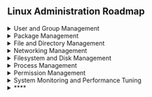 
## Linux Administration Roadmap

<details>
  <summary>User and Group Management</summary>
---
 
## ✅ **User and Group Management – Topics Overview**

---

### 🔹 **1. User Account Management**

* Creating users (`useradd`, `adduser`)
* Modifying user accounts (`usermod`)
* Deleting user accounts (`userdel`)
* Managing user passwords (`passwd`, `chage`)
* Setting password aging policies
* Locking and unlocking user accounts
* Setting default user settings (`/etc/skel`, `/etc/default/useradd`)
* Managing user shell and home directories

---

### 🔹 **2. Group Management**

* Creating groups (`groupadd`)
* Modifying groups (`groupmod`)
* Deleting groups (`groupdel`)
* Adding users to groups (`usermod -aG`, `gpasswd`)
* Primary vs. secondary groups
* Viewing group membership (`groups`, `id`, `/etc/group`)

---

### 🔹 **3. System Files Related to Users & Groups**

* `/etc/passwd` – user account information
* `/etc/shadow` – encrypted passwords and aging info
* `/etc/group` – group information
* `/etc/gshadow` – secure group info (used by `gpasswd`)

---

### 🔹 **4. Permissions and Ownership**

* File and directory ownership (`chown`, `chgrp`)
* File permissions (read/write/execute)
* Special permissions:

  * SUID
  * SGID
  * Sticky bit
* Umask and default permissions

---

### 🔹 **5. User Environment Configuration**

* Login shells (`/etc/shells`)
* Environment files: `.bashrc`, `.bash_profile`, `.profile`
* Session configuration for shells

---

### 🔹 **6. User Session Management**

* Who is logged in (`who`, `w`, `users`, `last`)
* Managing user sessions (`pkill`, `kill`, `logout`)
* Session limits (`/etc/security/limits.conf`)

---

### 🔹 **7. Access Control**

* Using `sudo` and configuring `/etc/sudoers`
* `visudo` and best practices for sudo permissions
* Restricting access via PAM (Pluggable Authentication Modules)
* Account restrictions based on time, groups, or hosts

---

### 🔹 **8. Automation and Bulk Operations**

* Creating multiple users/groups via scripts
* Using `newusers` for bulk user creation
* Automating password assignment

---

### 🔹 **9. LDAP and Centralized Authentication (Advanced)**

* Integrating with LDAP/Active Directory
* Using `sssd`, `nslcd`, or `winbind`
* Central user/group management
* Kerberos for authentication

---

### 🔹 **10. Security Considerations**

* Auditing user activity
* Detecting inactive or locked accounts
* Monitoring sudo usage
* Handling compromised accounts

---

## ✅ **User & Group Management in Linux – Study Checklist**

### 🔸 1. Basic User Account Management

* [ ] Understand the purpose of users and user IDs (UIDs)
* [ ] Create new users with `useradd` or `adduser`
* [ ] Set or change user passwords with `passwd`
* [ ] Modify user properties with `usermod`
* [ ] Delete user accounts with `userdel`
* [ ] Assign users to specific home directories and default shells
* [ ] Use and configure `/etc/skel` for default user files

---

### 🔸 2. Group Management

* [ ] Understand primary vs secondary groups
* [ ] Create groups with `groupadd`
* [ ] Modify groups with `groupmod`
* [ ] Delete groups with `groupdel`
* [ ] Add users to groups with `usermod -aG` or `gpasswd`
* [ ] List user group memberships (`id`, `groups`, `getent group`)

---

### 🔸 3. User & Group Related System Files

* [ ] Understand the structure of `/etc/passwd`
* [ ] Understand the contents of `/etc/shadow`
* [ ] Review `/etc/group` and `/etc/gshadow`
* [ ] Know the fields in each file and what they represent
* [ ] Practice using `vipw` and `vigr` to safely edit these files

---

### 🔸 4. File Permissions and Ownership

* [ ] Understand read (r), write (w), execute (x) permissions
* [ ] Use `chmod`, `chown`, and `chgrp` to manage permissions
* [ ] Distinguish between user, group, and others
* [ ] Set default permissions using `umask`
* [ ] Apply and explain special permissions: SUID, SGID, Sticky Bit

---

### 🔸 5. Managing User Environments

* [ ] Configure default shells for users
* [ ] Understand and customize `.bashrc`, `.profile`, `.bash_profile`
* [ ] Use `/etc/profile` and `/etc/bash.bashrc` for system-wide settings

---

### 🔸 6. Session & User Management Tools

* [ ] Monitor logged-in users (`who`, `w`, `users`)
* [ ] Track login history with `last`, `lastlog`
* [ ] Terminate user sessions with `kill`, `pkill`
* [ ] Set user session limits in `/etc/security/limits.conf`

---

### 🔸 7. Sudo and Privilege Management

* [ ] Install and configure `sudo`
* [ ] Edit `/etc/sudoers` safely with `visudo`
* [ ] Grant limited root privileges to users and groups
* [ ] Use `sudo` logs for auditing

---

### 🔸 8. Password Policies & Account Security

* [ ] Enforce password aging with `chage`
* [ ] Set password complexity via PAM
* [ ] Lock and unlock accounts (`passwd -l`, `passwd -u`)
* [ ] Disable accounts after inactivity
* [ ] Audit users with weak or empty passwords

---

### 🔸 9. Bulk User/Group Operations (Intermediate)

* [ ] Create users in batch with scripts or `newusers`
* [ ] Use `cut`, `awk`, and `getent` to extract account info
* [ ] Automate password assignment (e.g., `chpasswd`)

---

### 🔸 10. Centralized Authentication (Advanced)

* [ ] Understand basics of LDAP/Active Directory integration
* [ ] Use `sssd`, `nsswitch.conf`, and PAM for auth configs
* [ ] Authenticate users via Kerberos (concept level)
* [ ] Centralize user home directories using NFS/automount

---

### 🔸 11. Security & Best Practices

* [ ] Regularly audit `/etc/passwd`, `/etc/shadow` for anomalies
* [ ] Check for unused or inactive accounts
* [ ] Use tools like `faillock` or `pam_tally2` to monitor failed logins
* [ ] Enforce least privilege using groups and sudo

---

### 🔸 12. Practice Tasks

* [ ] Create 5 users and assign different groups and shells
* [ ] Configure a user with a locked account and password expiration
* [ ] Set up a shared directory using SGID
* [ ] Use `sudo` to allow a user to run only specific commands
* [ ] Script bulk creation of users from a CSV file

---
</details>

<details>
  <summary>Package Management</summary>

--- 
 
## ✅ **Package Management in Linux – Key Topics**

---

### 🔹 1. **Overview of Package Management**

* What is a package? (Binary, source, metadata)
* Difference between package formats (e.g., `.deb`, `.rpm`)
* Difference between package managers and repositories
* Local vs remote packages
* Signed packages and package verification

---

### 🔹 2. **Debian-Based Systems (APT – Ubuntu, Debian)**

* Installing packages: `apt install`, `dpkg -i`
* Removing packages: `apt remove`, `apt purge`
* Updating package lists: `apt update`
* Upgrading packages: `apt upgrade`, `apt full-upgrade`
* Searching for packages: `apt search`, `apt show`
* Managing repositories:

  * `/etc/apt/sources.list`
  * `/etc/apt/sources.list.d/`
* Cleaning cache: `apt clean`, `apt autoremove`
* Package info: `dpkg -l`, `dpkg -s`, `dpkg -L`, `dpkg -S`

---

### 🔹 3. **Red Hat-Based Systems (RPM/YUM/DNF – RHEL, CentOS, Fedora, AlmaLinux)**

* Installing packages: `dnf install`, `yum install`, `rpm -ivh`
* Removing packages: `dnf remove`, `yum erase`
* Updating packages: `dnf update`
* Listing packages: `rpm -qa`, `dnf list installed`
* Searching: `dnf search`, `dnf info`
* Querying package ownership: `rpm -qf /path/to/file`
* Working with repositories:

  * Adding/removing `.repo` files in `/etc/yum.repos.d/`
  * Using `dnf config-manager`
* Cleaning cache: `dnf clean all`
* Verifying packages: `rpm -V`, `rpm --checksig`

---

### 🔹 4. **Working with Repositories**

* Understanding official vs third-party repos
* Enabling/disabling repos (`yum-config-manager`, `add-apt-repository`)
* Setting priorities for repos
* Creating local repositories (using `createrepo`, `dpkg-scanpackages`)
* Offline package management

---

### 🔹 5. **Package Verification & Security**

* GPG keys and package signing
* Verifying package integrity and origin
* `apt-key`, `/etc/apt/trusted.gpg.d/`
* `rpm --checksig`, `dnf repoquery --requires`

---

### 🔹 6. **Advanced Package Management**

* Holding packages (preventing updates):

  * `apt-mark hold`
  * `dnf versionlock`
* Downgrading packages
* Managing dependencies and dependency resolution
* Debugging broken packages and dependency issues

---

### 🔹 7. **Building Packages**

* Basics of source packages (`.src.rpm`, `.dsc`)
* Compiling and installing from source (`make`, `make install`)
* Building `.deb` or `.rpm` packages (advanced)
* Understanding package spec files (RPM) or control files (DEB)

---

### 🔹 8. **Alternative Tools and Formats**

* Snap packages (`snap install`, `snap list`)
* Flatpak (`flatpak install`, `flatpak run`)
* AppImage (standalone apps)
* Comparisons and use cases

---

### 🔹 9. **Troubleshooting & Maintenance**

* Resolving broken installs (`apt --fix-broken`, `dnf check`)
* Reinstalling packages
* Logs and transaction history:

  * `/var/log/apt/`
  * `/var/log/dnf.log`
* Dependency resolution failures
* Manual dependency installation with `dpkg` or `rpm`

---

### 🔹 10. **Package Management Automation**

* Using Ansible, Puppet, or shell scripts for package tasks
* Preseed/kickstart for automated installs with pre-installed packages
* Maintaining system consistency across servers

---

## ✅ **Linux Package Management – Study Checklist**

---

### 🔸 1. Fundamentals of Package Management

* [ ] Understand what packages are (binary vs source)
* [ ] Know the difference between package formats:

  * `.deb` (Debian/Ubuntu)
  * `.rpm` (Red Hat-based distros)
* [ ] Understand repositories and package dependencies
* [ ] Learn how Linux resolves package dependencies

---

### 🔸 2. Debian-Based Systems (APT, DPKG)

* [ ] Install a package using `apt install`
* [ ] Remove a package (`apt remove`, `apt purge`)
* [ ] Update package lists with `apt update`
* [ ] Upgrade packages:

  * Regular upgrade: `apt upgrade`
  * Full system upgrade: `apt full-upgrade`
* [ ] View package info: `apt show`, `dpkg -s`
* [ ] Search packages: `apt search`, `apt list`
* [ ] List all installed packages: `dpkg -l`
* [ ] List files in a package: `dpkg -L <pkg>`
* [ ] Find the package owning a file: `dpkg -S <file>`
* [ ] Install a `.deb` file with `dpkg -i`
* [ ] Fix broken installs: `apt --fix-broken install`
* [ ] Clean the package cache: `apt clean`, `apt autoremove`
* [ ] Configure or add a repository:

  * Edit `/etc/apt/sources.list`
  * Add repo via `add-apt-repository`
* [ ] Manage GPG keys for trusted packages (`apt-key`, signed repos)

---

### 🔸 3. Red Hat-Based Systems (RPM, YUM, DNF)

* [ ] Install a package with `dnf install`, `yum install`
* [ ] Remove a package: `dnf remove`, `yum erase`
* [ ] Update all packages: `dnf update`
* [ ] List installed packages: `rpm -qa`, `dnf list installed`
* [ ] Search for packages: `dnf search <term>`, `dnf info`
* [ ] Query a package file with `rpm -qpi <package.rpm>`
* [ ] Install local RPM files: `rpm -ivh`, `dnf install ./pkg.rpm`
* [ ] View package files: `rpm -ql <pkg>`
* [ ] Find which package owns a file: `rpm -qf /path/to/file`
* [ ] Clean metadata and cache: `dnf clean all`
* [ ] Verify package integrity: `rpm -V`, `rpm --checksig`
* [ ] Understand and use repo files in `/etc/yum.repos.d/`
* [ ] Enable/disable repos using `dnf config-manager`
* [ ] Configure GPG key trust and signed repos

---

### 🔸 4. Working with Repositories

* [ ] Manually add/edit APT and DNF repo configurations
* [ ] Create a local repository for `.deb` or `.rpm` packages
* [ ] Use tools like `createrepo`, `dpkg-scanpackages`
* [ ] Host a simple HTTP or NFS repo for local installs
* [ ] Understand offline package installation methods

---

### 🔸 5. Advanced Package Management

* [ ] Hold or lock package versions:

  * `apt-mark hold` (Debian)
  * `dnf versionlock` (Red Hat)
* [ ] Downgrade a package to a previous version
* [ ] Exclude packages from updates
* [ ] Configure auto-updates (e.g., `unattended-upgrades`, `dnf-automatic`)
* [ ] Understand and manage dependency chains
* [ ] Reinstall packages using `apt reinstall` or `dnf reinstall`

---

### 🔸 6. Alternative Package Formats

* [ ] Understand Snap packages:

  * Install: `snap install`
  * List: `snap list`
  * Remove: `snap remove`
* [ ] Understand Flatpak:

  * Install: `flatpak install`
  * Run: `flatpak run`
  * List: `flatpak list`
* [ ] Know what AppImage is and how to use it

---

### 🔸 7. Building & Installing from Source

* [ ] Compile software from source using `./configure`, `make`, `make install`
* [ ] Understand how to remove source-installed software
* [ ] Build a basic `.deb` or `.rpm` package (introductory level)
* [ ] Know the structure of spec files (RPM) or control files (DEB)

---

### 🔸 8. Troubleshooting & Maintenance

* [ ] Diagnose and fix broken or partially installed packages
* [ ] Check logs for package install issues:

  * APT logs: `/var/log/apt/`
  * DNF/YUM logs: `/var/log/dnf.log`, `/var/log/yum.log`
* [ ] Resolve dependency errors
* [ ] Understand transaction rollbacks (supported in `dnf`)
* [ ] Use tools like `aptitude` (Debian) or `yum-complete-transaction`

---

### 🔸 9. Package Management Automation

* [ ] Automate package installation in shell scripts
* [ ] Use configuration management tools:

  * Ansible: `apt`, `dnf`, `package` modules
  * Puppet, Chef, etc.
* [ ] Configure unattended installations with preseed or kickstart
* [ ] Maintain consistent package sets across servers

---

### 🔸 10. Practice Exercises

* [ ] Install and remove 3 different packages using APT and DNF
* [ ] Create a list of all installed packages and save it to a file
* [ ] Set up a local repository and install from it
* [ ] Compile a simple program from source and install it
* [ ] Write a shell script to check for and install missing packages

---
</details>


<details>
  <summary>File and Directory Management</summary>

---

## ✅ **File and Directory Management in Linux – Topics Overview**

---

### 🔹 1. **Filesystem Hierarchy Standard (FHS)**

* Understanding Linux directory structure (/, /home, /etc, /var, etc.)
* Purpose of key system directories
* Temporary files and locations (`/tmp`, `/var/tmp`)

---

### 🔹 2. **Basic File and Directory Operations**

* Listing contents: `ls`, `ls -l`, `ls -a`, `ls -lh`
* Creating files: `touch`, `echo`, `cat >`, `>`, `printf`
* Creating directories: `mkdir`, `mkdir -p`
* Copying files and directories: `cp`, `cp -r`
* Moving/renaming files and directories: `mv`
* Deleting files and directories: `rm`, `rm -r`, `rmdir`
* Viewing file contents: `cat`, `more`, `less`, `head`, `tail`

---

### 🔹 3. **File and Directory Permissions**

* Understanding permissions: read, write, execute (rwx)
* Owner, group, others
* Changing permissions: `chmod` (symbolic and numeric)
* Changing ownership: `chown`, `chgrp`
* Viewing permissions: `ls -l`
* Understanding and using `umask`

---

### 🔹 4. **Special Permissions**

* SetUID (SUID)
* SetGID (SGID)
* Sticky bit (used in `/tmp` and shared directories)
* Finding files with special permissions: `find / -perm`

---

### 🔹 5. **File Types and Attributes**

* File types: regular, directory, symlink, block/character device, socket, FIFO
* Identifying file types: `ls -l`, `file`
* Creating symbolic and hard links: `ln -s`, `ln`
* Viewing and modifying file attributes: `lsattr`, `chattr`

---

### 🔹 6. **Finding Files and Directories**

* Using `find` to locate files by name, size, type, date, permission
* Using `locate`, `updatedb`
* Using `which`, `whereis`, `type` to find command binaries
* Grepping within files: `grep`, `egrep`, `zgrep`

---

### 🔹 7. **File Archiving and Compression**

* Archiving with `tar`, `cpio`
* Compressing files: `gzip`, `bzip2`, `xz`, `zip`
* Decompressing files: `gunzip`, `bunzip2`, `unzip`, `tar -x`
* Creating and extracting tarballs: `.tar`, `.tar.gz`, `.tar.bz2`

---

### 🔹 8. **File System Links**

* Hard vs symbolic (soft) links
* Creating and removing links
* When to use hard vs soft links
* Detecting broken symlinks

---

### 🔹 9. **Disk Usage and File Size**

* Checking file/directory size: `du`, `du -sh`, `du -a`
* Checking free disk space: `df -h`
* Analyzing disk usage with `ncdu`, `du -x`, `find -size`

---

### 🔹 10. **Text File Manipulation (for Admin Tasks)**

* Viewing and editing: `cat`, `nano`, `vim`, `less`, `head`, `tail`
* Concatenation and redirection: `>`, `>>`, `<`, `|`, `tee`
* Sorting, cutting, and filtering:

  * `sort`, `uniq`, `cut`, `tr`, `awk`, `sed`

---

### 🔹 11. **Managing Hidden Files and Dotfiles**

* Creating and viewing hidden files
* Dotfiles for configuration (`.bashrc`, `.profile`, etc.)
* Backing up and managing user config files

---

### 🔹 12. **Access Control Lists (ACLs) (Advanced)**

* Enabling and checking ACL support
* Setting ACLs with `setfacl`
* Viewing ACLs with `getfacl`
* Removing ACLs

---

### 🔹 13. **Timestamps and File Metadata**

* File timestamps: access (atime), modify (mtime), change (ctime)
* Viewing with `ls -l`, `stat`
* Changing timestamps: `touch`, `utime`

---

### 🔹 14. **Mount Points and Bind Mounts (Basic Filesystem Concepts)**

* Creating mount points (e.g., `/mnt`, `/media`)
* Mounting temporary filesystems or bind mounts (e.g., `mount --bind`)
* Understanding mount context for file access

---

## ✅ **File and Directory Management in Linux – Study Checklist**

---

### 🔸 1. Filesystem Hierarchy & Navigation

* [ ] Understand the Linux Filesystem Hierarchy Standard (FHS)
* [ ] Know the purpose of key directories (`/`, `/home`, `/etc`, `/var`, `/usr`, `/tmp`, `/opt`)
* [ ] Navigate directories using `cd`, `pwd`, `ls`
* [ ] Use `tree` to view directory structure (if installed)

---

### 🔸 2. Basic File and Directory Operations

* [ ] Create files with `touch`, `echo`, `cat >`, `printf`
* [ ] View file contents using `cat`, `less`, `more`, `head`, `tail`
* [ ] Create directories with `mkdir`, including nested directories (`mkdir -p`)
* [ ] Copy files and directories: `cp`, `cp -r`, `cp -p`
* [ ] Move or rename files: `mv`
* [ ] Delete files and directories: `rm`, `rm -r`, `rmdir`

---

### 🔸 3. File and Directory Permissions

* [ ] Understand file permission structure (`rwx`, owner/group/other)
* [ ] Change permissions with `chmod` (symbolic and numeric modes)
* [ ] Change file ownership using `chown`, `chgrp`
* [ ] Set and interpret default permissions using `umask`
* [ ] Recursively change permissions or ownership

---

### 🔸 4. Special File Permissions

* [ ] Understand and apply SUID (Set User ID)
* [ ] Understand and apply SGID (Set Group ID)
* [ ] Use the sticky bit in shared directories (e.g., `/tmp`)
* [ ] Find files with special permissions using `find -perm`

---

### 🔸 5. File Types and Attributes

* [ ] Identify file types using `ls -l`, `file`
* [ ] Understand symbolic link vs hard link
* [ ] Create symbolic (`ln -s`) and hard links (`ln`)
* [ ] List and modify file attributes with `lsattr`, `chattr` (e.g., `i`, `a` flags)

---

### 🔸 6. Finding Files and Directories

* [ ] Find files by name: `find / -name <pattern>`
* [ ] Find files by size, time, permissions, type: `find / -size`, `-mtime`, `-type`
* [ ] Use `locate` and `updatedb` for fast searching
* [ ] Use `which`, `type`, `whereis` to locate binaries and commands
* [ ] Search inside files with `grep`, `egrep`, `zgrep`

---

### 🔸 7. File Archiving and Compression

* [ ] Archive files with `tar`, `cpio`
* [ ] Compress files using `gzip`, `bzip2`, `xz`, `zip`
* [ ] Decompress using `gunzip`, `bunzip2`, `unzip`, `tar -x`
* [ ] Create/extract compressed tarballs: `.tar.gz`, `.tar.bz2`, `.tar.xz`

---

### 🔸 8. Disk Usage and File Size Management

* [ ] Check file/directory size using `du`, `du -sh`, `du -a`
* [ ] Check available disk space using `df -h`
* [ ] Use `ncdu` for interactive disk usage analysis
* [ ] Find large files using `find -size`, `du -a | sort -n`

---

### 🔸 9. Text File Manipulation

* [ ] Display and edit text with `cat`, `nano`, `vim`, `less`
* [ ] Use redirection: `>`, `>>`, `<`
* [ ] Use pipes (`|`) and `tee` to combine and capture output
* [ ] Filter and process text:

  * `sort`, `uniq`, `cut`, `awk`, `sed`, `tr`, `wc`

---

### 🔸 10. Hidden Files and Dotfiles

* [ ] Identify and list hidden files (`ls -a`)
* [ ] Understand dotfiles for shell configuration (`.bashrc`, `.bash_profile`, `.profile`)
* [ ] Safely edit and back up dotfiles

---

### 🔸 11. Access Control Lists (ACLs) – Advanced

* [ ] Check if filesystem supports ACLs
* [ ] View ACLs with `getfacl`
* [ ] Set ACLs with `setfacl` (e.g., set permissions for multiple users)
* [ ] Remove ACLs with `setfacl -x` or `setfacl -b`

---

### 🔸 12. Timestamps and File Metadata

* [ ] Understand file timestamps: atime (access), mtime (modify), ctime (change)
* [ ] View timestamps with `ls -l`, `ls -lt`, `stat`
* [ ] Change timestamps with `touch`

---

### 🔸 13. Mount Points and Bind Mounts (Basic Filesystem Management)

* [ ] Create mount points (`mkdir /mnt/xyz`)
* [ ] Use `mount` to bind a directory (`mount --bind`)
* [ ] View mounted filesystems: `mount`, `findmnt`, `df -h`
* [ ] Unmount with `umount`

---

### 🔸 Bonus: Practice Exercises

* [ ] Create a directory structure and populate it with files
* [ ] Set various permission levels and test access as different users
* [ ] Archive and compress a folder, then extract it
* [ ] Use `find` to locate files by type, age, and size
* [ ] Search for a string in multiple files and output results to a new file
* [ ] Set and test ACLs on a shared directory

---

</details>

<details>
  <summary>Networking Management</summary>

---

## ✅ **Networking Management in Linux – Topics Overview**

---

### 🔹 1. **Networking Basics**

* OSI and TCP/IP models (basic understanding)
* IP addressing: IPv4 and IPv6
* Subnetting, CIDR notation
* Default gateway and routing concepts
* Public vs. private IP addresses
* DNS concepts and how name resolution works

---

### 🔹 2. **Interface Configuration**

* Network interfaces naming (`eth0`, `ens33`, `enp0s3`, etc.)
* Viewing interfaces: `ip a`, `ifconfig`, `nmcli device`
* Enabling/disabling interfaces
* Assigning static and dynamic IP addresses
* Configuring interface files:

  * `/etc/network/interfaces` (Debian/Ubuntu)
  * `/etc/sysconfig/network-scripts/ifcfg-*` (RHEL/CentOS)
  * `netplan` configuration files (Ubuntu 18.04+)

---

### 🔹 3. **Networking Tools & Commands**

* `ip` command suite: `ip a`, `ip r`, `ip link`, `ip addr add/del`
* Legacy: `ifconfig`, `route`, `netstat`
* `nmcli` and `nmtui` (NetworkManager tools)
* `hostname`, `hostnamectl`
* `ping`, `traceroute`, `mtr`
* `dig`, `nslookup`, `host`
* `arp`, `ip neigh`
* `ss`, `netstat` for socket and port monitoring
* `ethtool`, `mii-tool` for interface diagnostics

---

### 🔹 4. **Hostname and DNS Configuration**

* Set and persist hostname: `hostnamectl set-hostname`
* Configure DNS in:

  * `/etc/resolv.conf` (traditional)
  * `systemd-resolved` (`/etc/systemd/resolved.conf`)
  * `netplan`, NetworkManager, or interface config files
* Test DNS with `dig`, `host`, `nslookup`

---

### 🔹 5. **Routing and Gateways**

* View routing table: `ip route`, `route -n`
* Add/remove static routes
* Default gateway configuration
* Persistent static routes

---

### 🔹 6. **Firewall and Port Management**

* `iptables` (traditional firewall tool)
* `nftables` (modern replacement for iptables)
* `firewalld` and `firewall-cmd` (common on RHEL-based distros)
* Opening, closing, forwarding ports
* Managing services/zones with `firewalld`

---

### 🔹 7. **Network Services & Daemons**

* Enable and monitor key services:

  * `sshd`, `dhclient`, `NetworkManager`, `systemd-networkd`
* Service management with `systemctl`
* Logging network service activity (`journalctl`, `/var/log/`)

---

### 🔹 8. **Testing and Troubleshooting**

* Test connectivity: `ping`, `curl`, `wget`
* Check open ports: `ss -tuln`, `netstat -tulnp`, `nmap`
* Trace route to remote host: `traceroute`, `mtr`
* Debug DNS issues: `dig`, `host`, `nslookup`
* Use `tcpdump` and `wireshark` for packet capture and analysis

---

### 🔹 9. **DHCP and Static IP Configuration**

* Configure DHCP clients (`dhclient`, `dhcpcd`)
* Set static IP addresses via:

  * Interface files
  * `nmcli` or `nmtui`
  * `netplan`
* Restarting network services

---

### 🔹 10. **Advanced Network Features**

* Bridging interfaces: `brctl`, `ip link add type bridge`
* Bonding (link aggregation): `modprobe bonding`, `ifenslave`, `nmcli`
* VLANs: `ip link add link eth0 name eth0.100 type vlan id 100`
* Network namespaces and virtual interfaces
* Tunneling: GRE, IPIP, etc.

---

### 🔹 11. **SSH and Remote Access**

* Secure Shell basics: `ssh`, `scp`, `sftp`
* SSH key management
* SSH server config: `/etc/ssh/sshd_config`
* Port forwarding with SSH
* Restricting and securing SSH access

---

### 🔹 12. **Proxy, NAT, and Port Forwarding**

* Set up basic NAT with `iptables` or `nftables`
* Configure port forwarding
* Use of HTTP/HTTPS proxies (`http_proxy`, `https_proxy`)
* Configure transparent proxies (e.g., `squid`)

---

### 🔹 13. **Network Monitoring and Analysis**

* Monitor traffic with `iftop`, `iptraf`, `bmon`
* Capture packets with `tcpdump`, analyze with `wireshark`
* Identify bandwidth usage
* Detect open ports and services with `nmap`

---

### 🔹 14. **Network Configuration Systems**

* Traditional tools: `ifconfig`, `system-config-network`
* Modern tools:

  * `NetworkManager` (`nmcli`, `nmtui`)
  * `netplan` (Ubuntu 18.04+)
  * `systemd-networkd`
* Configure persistent settings for reboots

---

### 🔹 15. **Security Considerations**

* Disable unused network services
* Secure SSH access (disable root login, use keys)
* Block unused ports with firewalls
* Monitor for unauthorized open ports or connections
* Use intrusion detection tools (e.g., `fail2ban`, `snort`)

---

## ✅ **Linux Networking Management – Study Checklist**

---

### 🔸 1. Networking Fundamentals

* [ ] Understand TCP/IP and OSI models (layer functions)
* [ ] Identify IPv4 and IPv6 address types and structures
* [ ] Understand subnetting and CIDR notation
* [ ] Differentiate public vs. private IPs
* [ ] Know what DNS does and how name resolution works
* [ ] Understand default gateway and basic routing principles

---

### 🔸 2. Interface Management

* [ ] List and inspect network interfaces: `ip a`, `ifconfig`
* [ ] Bring interfaces up/down: `ip link set`, `ifdown/ifup`
* [ ] Assign static IPs using:

  * Interface config files (`/etc/sysconfig/`, `/etc/network/interfaces`)
  * `nmcli` or `nmtui`
  * `netplan` (Ubuntu)
* [ ] Configure dynamic IPs via DHCP
* [ ] View MAC addresses and link status: `ip link`, `ethtool`

---

### 🔸 3. Essential Networking Commands

* [ ] Use `ping` to test connectivity
* [ ] Trace route with `traceroute` or `mtr`
* [ ] Lookup DNS info: `dig`, `nslookup`, `host`
* [ ] View and manage routes: `ip route`, `route`, `ip r`
* [ ] Monitor connections and ports: `ss`, `netstat`, `lsof -i`
* [ ] View ARP cache: `ip neigh`, `arp`

---

### 🔸 4. Hostname and DNS Configuration

* [ ] Set the hostname using `hostnamectl`
* [ ] Configure DNS manually:

  * `/etc/resolv.conf`
  * Via interface or `netplan`
* [ ] Test name resolution using `ping`, `dig`, `host`

---

### 🔸 5. Routing and Gateways

* [ ] Display the routing table: `ip route`
* [ ] Add and delete static routes: `ip route add/del`
* [ ] Configure persistent routes (via config files)

---

### 🔸 6. Network Services and Daemons

* [ ] Enable and restart networking service (`systemctl restart NetworkManager`)
* [ ] Configure and check `sshd` (SSH daemon)
* [ ] View service logs with `journalctl`, `systemctl status`

---

### 🔸 7. SSH and Remote Access

* [ ] Connect to remote servers using `ssh`
* [ ] Copy files using `scp`, `rsync`, `sftp`
* [ ] Set up SSH key authentication
* [ ] Modify SSH server config (`/etc/ssh/sshd_config`)
* [ ] Restrict SSH access (users, ports, root login)
* [ ] Set up SSH port forwarding (local, remote, dynamic)

---

### 🔸 8. DHCP and Static IP Configuration

* [ ] Configure static IPs via:

  * NetworkManager (`nmcli`)
  * Netplan
  * Legacy interface files
* [ ] Start and stop `dhclient`
* [ ] Verify DHCP leases

---

### 🔸 9. Firewall and Port Control

* [ ] Use `iptables` or `nftables` to:

  * Allow/deny traffic by port/IP
  * Configure NAT/masquerading
* [ ] Manage firewalld zones with `firewall-cmd`
* [ ] Open and close ports
* [ ] Set default policies
* [ ] Save and restore firewall configurations

---

### 🔸 10. Advanced Networking Features

* [ ] Create and manage virtual network interfaces
* [ ] Set up VLANs using `ip link` or `vconfig`
* [ ] Configure network bonding (LACP, active-backup)
* [ ] Create bridges for virtual machines or containers
* [ ] Use `ip netns` for network namespaces

---

### 🔸 11. Proxy and NAT Configuration

* [ ] Configure outbound NAT/masquerading with `iptables/nftables`
* [ ] Set environment variables: `http_proxy`, `https_proxy`, `no_proxy`
* [ ] Use proxy-aware tools (`curl`, `apt`, `yum` with proxies)
* [ ] Configure port forwarding with `iptables`, `nftables`, or `sshd`

---

### 🔸 12. Network Monitoring and Diagnostics

* [ ] Monitor bandwidth and usage with `iftop`, `nload`, `bmon`
* [ ] Capture traffic with `tcpdump`
* [ ] Analyze packets with Wireshark (`.pcap` files)
* [ ] Scan open ports with `nmap`
* [ ] Check logs for networking issues (`/var/log/`, `journalctl`)

---

### 🔸 13. Network Configuration Systems

* [ ] Use legacy tools: `ifconfig`, `route`, `/etc/network/interfaces`
* [ ] Use `NetworkManager` tools: `nmcli`, `nmtui`, `nm-connection-editor`
* [ ] Use `netplan` for Ubuntu 18.04+
* [ ] Understand `systemd-networkd` basics

---

### 🔸 14. Security Best Practices

* [ ] Disable unused interfaces and ports
* [ ] Use firewall rules to limit access
* [ ] Use SSH key authentication (no passwords)
* [ ] Monitor for unauthorized open ports
* [ ] Install and configure `fail2ban` to prevent brute force attacks

---

### 🔸 Bonus: Practice Exercises

* [ ] Configure a static IP and test connectivity
* [ ] Create and test a VLAN or bridge interface
* [ ] Set up and test firewall rules to allow/block specific traffic
* [ ] Set up SSH key authentication and disable password login
* [ ] Capture network traffic with `tcpdump` and analyze it

---

</details>


<details>
  <summary>Filesystem and Disk Management</summary>

## ✅ **Filesystem and Disk Management – Topics Overview**

---

### 🔹 1. **Disk and Storage Device Basics**

* Device naming conventions (`/dev/sda`, `/dev/nvme0n1`, etc.)
* Understanding partitions vs. whole disks
* Viewing disk info: `lsblk`, `blkid`, `fdisk -l`

---

### 🔹 2. **Partitioning Disks**

* Partition types: primary, extended, logical
* Partition tables: MBR vs. GPT
* Tools for partitioning:

  * `fdisk`
  * `parted`
  * `gdisk`
  * `cfdisk`

---

### 🔹 3. **Filesystem Types**

* Common Linux filesystems:

  * `ext2`, `ext3`, `ext4`
  * `xfs`
  * `btrfs`
  * `vfat`, `ntfs`
* Journaling vs. non-journaling filesystems
* Choosing the right filesystem for a use case

---

### 🔹 4. **Creating and Managing Filesystems**

* Creating filesystems: `mkfs` (e.g., `mkfs.ext4`, `mkfs.xfs`)
* Formatting partitions
* Viewing filesystem info: `tune2fs`, `xfs_info`
* Labeling filesystems: `e2label`, `xfs_admin`

---

### 🔹 5. **Mounting and Unmounting Filesystems**

* Mounting manually: `mount`
* Unmounting: `umount`
* Persistent mounts using `/etc/fstab`
* Mounting by:

  * Device name
  * UUID
  * Label
* Mount options (e.g., `noatime`, `ro`, `defaults`)

---

### 🔹 6. **Filesystem Maintenance**

* Checking and repairing filesystems:

  * `fsck`
  * `xfs_repair`
* Resizing filesystems:

  * `resize2fs`, `xfs_growfs`
* Tuning filesystem parameters: `tune2fs`
* File attributes: `lsattr`, `chattr`

---

### 🔹 7. **Swap Space Management**

* What is swap and how it works
* Creating swap partitions/files
* Enabling/disabling swap: `swapon`, `swapoff`
* Viewing swap usage: `free`, `swapon --show`
* Configuring swap in `/etc/fstab`

---

### 🔹 8. **Logical Volume Management (LVM)**

* Concepts: PV, VG, LV
* Creating:

  * Physical volumes (`pvcreate`)
  * Volume groups (`vgcreate`)
  * Logical volumes (`lvcreate`)
* Resizing logical volumes:

  * `lvextend`, `lvreduce`
  * `resize2fs`, `xfs_growfs`
* Viewing LVM info: `pvs`, `vgs`, `lvs`
* Taking and restoring snapshots

---

### 🔹 9. **Disk and Filesystem Usage Monitoring**

* Checking disk space: `df -h`
* Checking directory/file sizes: `du`, `ncdu`
* Checking inode usage: `df -i`
* Finding large files: `find`, `du`, `ncdu`

---

### 🔹 10. **Automounting and Removable Media**

* Mounting USB drives, CDs manually
* Automatic mounting using:

  * `autofs`
  * `udev` rules
* Mounting ISO images: `mount -o loop`

---

### 🔹 11. **Filesystem Quotas**

* Enabling user/group quotas
* Tools:

  * `quota`
  * `edquota`
  * `repquota`
  * `quotacheck`
* Setting soft and hard limits

---

### 🔹 12. **RAID (Software RAID with mdadm)**

* RAID levels: 0, 1, 5, 6, 10
* Creating and managing arrays with `mdadm`
* Checking RAID status (`cat /proc/mdstat`)
* Rebuilding and monitoring arrays

---

### 🔹 13. **File and Disk Backup Tools**

* Archiving: `tar`, `cpio`
* Syncing: `rsync`
* Disk cloning: `dd`
* Backup best practices

---

### 🔹 14. **Encrypted Filesystems (LUKS)**

* Encrypting partitions: `cryptsetup`
* Mounting and unmounting encrypted volumes
* Managing passphrases and keys

---

### 🔹 15. **Network Filesystems**

* Mounting NFS shares: `mount -t nfs`
* Mounting CIFS/SMB shares: `mount -t cifs`
* Persistent network shares in `/etc/fstab`

---

## ✅ Filesystem & Disk Management in Linux – Study Checklist

---

### 🔸 1. Disk and Storage Fundamentals

* [ ] Understand Linux disk naming (e.g. `/dev/sda`, `/dev/nvme0n1`)
* [ ] Identify different storage devices (HDD, SSD, USB, virtual disks)
* [ ] Know the difference between disks and partitions
* [ ] Use `lsblk`, `blkid`, and `fdisk -l` to list disks and partitions

---

### 🔸 2. Partitioning Disks

* [ ] Understand partition types: primary, extended, logical
* [ ] Understand MBR vs GPT partition schemes
* [ ] Create partitions using:

  * [ ] `fdisk` (for MBR)
  * [ ] `gdisk` (for GPT)
  * [ ] `parted`
* [ ] Delete, resize, and label partitions

---

### 🔸 3. Filesystem Types and Concepts

* [ ] Understand journaling vs non-journaling filesystems
* [ ] Compare Linux filesystems:

  * [ ] `ext2`, `ext3`, `ext4`
  * [ ] `xfs`
  * [ ] `btrfs`
  * [ ] `vfat`, `ntfs`
* [ ] Choose an appropriate filesystem for different use cases

---

### 🔸 4. Creating and Managing Filesystems

* [ ] Format partitions using:

  * [ ] `mkfs.ext4`
  * [ ] `mkfs.xfs`
  * [ ] `mkfs.vfat`
* [ ] Label filesystems with `e2label` or `xfs_admin`
* [ ] View filesystem details using `tune2fs` or `xfs_info`

---

### 🔸 5. Mounting and Unmounting Filesystems

* [ ] Mount filesystems manually: `mount`
* [ ] Unmount filesystems: `umount`
* [ ] Use `mount -o` for custom options (e.g., `noatime`, `ro`)
* [ ] Configure persistent mounts in `/etc/fstab`
* [ ] Mount filesystems using UUID or label

---

### 🔸 6. Filesystem Maintenance

* [ ] Check and repair filesystems:

  * [ ] `fsck` (for ext-based FS)
  * [ ] `xfs_repair` (for XFS)
* [ ] Resize filesystems:

  * [ ] `resize2fs` (for ext)
  * [ ] `xfs_growfs`
* [ ] Set file attributes: `chattr`, `lsattr`
* [ ] Tune filesystem options with `tune2fs`

---

### 🔸 7. Swap Space Management

* [ ] Understand the purpose of swap
* [ ] Create swap partitions and swap files
* [ ] Enable/disable swap: `swapon`, `swapoff`
* [ ] View swap usage: `free`, `swapon --show`
* [ ] Add swap entries in `/etc/fstab`

---

### 🔸 8. Logical Volume Management (LVM)

* [ ] Understand LVM components: PV, VG, LV
* [ ] Create physical volumes: `pvcreate`
* [ ] Create volume groups: `vgcreate`
* [ ] Create logical volumes: `lvcreate`
* [ ] Resize LVs:

  * [ ] Extend: `lvextend` + grow filesystem
  * [ ] Reduce: `lvreduce` + shrink FS (carefully!)
* [ ] Display volume info: `pvs`, `vgs`, `lvs`
* [ ] Mount and use LVM volumes
* [ ] Create and use LVM snapshots

---

### 🔸 9. Disk and Filesystem Usage Monitoring

* [ ] Check overall disk space: `df -h`
* [ ] Check directory sizes: `du -sh`, `ncdu`
* [ ] Identify large files
* [ ] Check inode usage: `df -i`
* [ ] Monitor I/O performance: `iostat`, `iotop`

---

### 🔸 10. Filesystem Quotas

* [ ] Understand soft vs hard quotas
* [ ] Enable quota support in filesystem
* [ ] Use `edquota` to set limits
* [ ] Use `repquota` to report usage
* [ ] Use `quotacheck` to scan and update quota database

---

### 🔸 11. Automounting and Removable Media

* [ ] Manually mount USB drives, CDs/DVDs
* [ ] Use `autofs` for on-demand mounting
* [ ] Configure `udev` rules for device-based automounting
* [ ] Mount ISO images using `mount -o loop`

---

### 🔸 12. RAID (Software RAID with `mdadm`)

* [ ] Understand RAID levels (0, 1, 5, 6, 10)
* [ ] Create RAID arrays with `mdadm`
* [ ] Monitor RAID with `/proc/mdstat`
* [ ] Assemble or stop arrays
* [ ] Replace failed drives and rebuild RAID

---

### 🔸 13. Backup and Recovery Tools

* [ ] Create archives: `tar`, `cpio`
* [ ] Use `rsync` for incremental backups
* [ ] Clone disks with `dd`
* [ ] Mount `.iso` and image files

---

### 🔸 14. Encrypted Filesystems

* [ ] Understand LUKS and full-disk encryption
* [ ] Encrypt a partition or file container with `cryptsetup`
* [ ] Open and mount encrypted volumes
* [ ] Configure auto-mounting of encrypted volumes (optional)

---

### 🔸 15. Network Filesystem Support

* [ ] Mount NFS shares: `mount -t nfs`
* [ ] Mount SMB/CIFS shares: `mount -t cifs`
* [ ] Configure persistent mounts for network shares in `/etc/fstab`

---

### 🔸 Bonus Practice Tasks

* [ ] Partition and format a new disk with `ext4`
* [ ] Create and resize an LVM logical volume
* [ ] Set up and test disk quotas for a user
* [ ] Create and mount a swap file
* [ ] Mount a USB drive using UUID and `/etc/fstab`

---
</details>


<details>
  <summary>Process Management</summary>

## ✅ Process Management in Linux – Topics Overview

---

### 🔹 1. **Understanding Linux Processes**

* What is a process?
* Process lifecycle (start, run, wait, terminate)
* Foreground vs. background processes
* Parent and child processes
* PID (Process ID) and PPID (Parent Process ID)

---

### 🔹 2. **Viewing Running Processes**

* Listing processes:

  * `ps`
  * `top` / `htop`
  * `pgrep`, `pidof`
  * `pstree`
* Real-time monitoring with `top`, `htop`, `glances`
* Filtering processes by user, name, PID, TTY, etc.

---

### 🔹 3. **Controlling Processes**

* Start, pause, resume, and terminate processes:

  * `kill`, `killall`
  * `pkill`
  * `nice`, `renice`
  * `fg`, `bg`
  * `jobs`
  * `wait`, `disown`
* Sending signals to processes (e.g., `SIGTERM`, `SIGKILL`, `SIGHUP`)

---

### 🔹 4. **Background and Foreground Jobs**

* Run process in background using `&`
* List jobs with `jobs`
* Bring job to foreground: `fg`
* Send job to background: `bg`
* Use `nohup` and `disown` for persistent background jobs

---

### 🔹 5. **Process Priorities and Scheduling**

* Understanding nice values (range: -20 to 19)
* Set priority with `nice`
* Change priority of running processes with `renice`
* Real-time vs. normal scheduling
* Scheduling classes: `SCHED_OTHER`, `SCHED_FIFO`, `SCHED_RR`
* `chrt` command for real-time scheduling

---

### 🔹 6. **Monitoring Resource Usage**

* View CPU and memory usage:

  * `top`, `htop`
  * `ps aux --sort=-%mem`
  * `vmstat`, `iostat`
* Identify high resource-consuming processes

---

### 🔹 7. **Process Limits and Resource Control**

* View and set limits with `ulimit`
* Soft vs. hard limits
* Persistent limits in `/etc/security/limits.conf`
* Monitor per-process open files and limits:

  * `lsof`
  * `/proc/[pid]/limits`

---

### 🔹 8. **The `/proc` Filesystem**

* Process details in `/proc/[pid]/`
* Files of interest:

  * `status`
  * `cmdline`
  * `cwd`
  * `fd/`
* Use `/proc` to monitor system and process info

---

### 🔹 9. **Zombie and Orphan Processes**

* What is a zombie process?
* How to detect and handle zombies
* What is an orphan process?
* How init/systemd adopts orphaned processes

---

### 🔹 10. **Process Accounting (Optional/Advanced)**

* Enable process accounting with `acct` or `psacct`
* Use `sa`, `lastcomm`, and `accton` for tracking
* Use `auditd` for process-level auditing (security-focused)

---

### 🔹 11. **Systemd and Process Control**

* List and control system services: `systemctl`
* Start, stop, enable, disable background services
* Difference between a system process and a user process
* Understanding systemd unit files (`.service`)

---

### 🔹 12. **Creating and Managing Custom Processes**

* Write and run simple shell scripts as processes
* Run scripts with scheduling (`at`, `cron`, `systemd timers`)
* Create persistent processes using `tmux`, `screen`, or `nohup`

---

### 🔹 13. **Debugging and Tracing Processes (Advanced)**

* Use `strace` to trace system calls
* Use `lsof` to find open files by processes
* Use `gdb` to debug running processes
* Examine memory usage with `pmap`, `smem`

---

## ✅ **Linux Process Management – Study Checklist**

---

### 🔸 1. **Linux Process Fundamentals**

* [ ] Understand what a process is
* [ ] Understand PID (Process ID) and PPID (Parent Process ID)
* [ ] Know the difference between foreground and background processes
* [ ] Understand process states (Running, Sleeping, Zombie, etc.)
* [ ] Learn how Linux creates processes (`fork()`, `exec()`)

---

### 🔸 2. **Listing and Viewing Processes**

* [ ] List all running processes using:

  * [ ] `ps`, `ps aux`, `ps -ef`
  * [ ] `top`
  * [ ] `htop` (if installed)
* [ ] View process tree: `pstree`
* [ ] Find processes by name or user: `pgrep`, `pidof`

---

### 🔸 3. **Foreground & Background Jobs**

* [ ] Run a command in the background using `&`
* [ ] Bring jobs to foreground with `fg`
* [ ] Send jobs to background with `bg`
* [ ] List background jobs using `jobs`
* [ ] Detach jobs using `disown`
* [ ] Use `nohup` to run a job persistently in the background

---

### 🔸 4. **Managing and Controlling Processes**

* [ ] Send signals to processes using:

  * [ ] `kill` (by PID)
  * [ ] `killall` (by name)
  * [ ] `pkill` (by name or pattern)
* [ ] Understand common signals:

  * [ ] `SIGTERM` (15): terminate gracefully
  * [ ] `SIGKILL` (9): force kill
  * [ ] `SIGHUP` (1): reload configuration
* [ ] Pause/resume processes using `CTRL+Z`, `fg`, `bg`
* [ ] Wait for processes to complete using `wait`

---

### 🔸 5. **Process Prioritization**

* [ ] Understand nice values (-20 to 19)
* [ ] Launch a command with a specific priority using `nice`
* [ ] Change the priority of a running process using `renice`
* [ ] Know the impact of priority on CPU scheduling

---

### 🔸 6. **Monitoring CPU and Memory Usage**

* [ ] Monitor CPU usage of processes using:

  * [ ] `top`, `htop`, `ps`
  * [ ] `ps aux --sort=-%cpu`
* [ ] Monitor memory usage:

  * [ ] `ps aux --sort=-%mem`
  * [ ] `free`, `vmstat`, `smem`
* [ ] Use `iotop` or `iostat` to monitor disk I/O by process (if installed)

---

### 🔸 7. **Process Limits and Resource Control**

* [ ] View current limits using `ulimit -a`
* [ ] Set temporary limits using `ulimit`
* [ ] Configure persistent user limits:

  * [ ] `/etc/security/limits.conf`
* [ ] Understand soft vs. hard limits

---

### 🔸 8. **Understanding the `/proc` Filesystem**

* [ ] Navigate `/proc/[PID]/` to inspect:

  * [ ] `status`
  * [ ] `cmdline`
  * [ ] `cwd`
  * [ ] `fd/` (open file descriptors)
* [ ] Understand the role of `/proc` in process monitoring

---

### 🔸 9. **Zombie and Orphan Processes**

* [ ] Define what zombie processes are
* [ ] Detect zombies using `ps` or `top`
* [ ] Know how zombies are cleaned up by the init process
* [ ] Understand orphan processes and how `systemd`/`init` adopts them

---

### 🔸 10. **Systemd and Service-Based Processes**

* [ ] Start, stop, and manage services using `systemctl`
* [ ] Understand how services run as processes
* [ ] Check service status and logs: `systemctl status`, `journalctl`
* [ ] Understand service units and their relation to processes

---

### 🔸 11. **Custom Processes and Background Scripts**

* [ ] Run shell scripts in background
* [ ] Use `tmux` or `screen` to manage persistent sessions
* [ ] Automate process execution using:

  * [ ] `cron` for scheduled tasks
  * [ ] `at` for one-time jobs

---

### 🔸 12. **Debugging and Tracing Processes (Advanced)**

* [ ] Trace system calls with `strace`
* [ ] Monitor open files with `lsof`
* [ ] Debug running processes with `gdb` (basic)
* [ ] Analyze memory maps using `pmap`
* [ ] Monitor file access and activity with `inotify-tools` (optional)

---

### 🔸 13. **Process Accounting (Optional/Advanced)**

* [ ] Install and enable process accounting: `acct`, `psacct`
* [ ] Use tools:

  * [ ] `sa` to summarize command usage
  * [ ] `lastcomm` to view commands by user
  * [ ] `accton` to enable accounting

---

### 🔸 Bonus Practice Tasks

* [ ] Start a long-running job in the background and bring it to foreground
* [ ] Kill a process by name using `pkill` and by PID using `kill`
* [ ] Adjust a running process's priority using `renice`
* [ ] Monitor the top 5 CPU-consuming processes
* [ ] View the full environment of a running process using `/proc/[PID]/environ`

---
</details>

<details>
  <summary>Permission Management</summary>

## ✅ **Permission Management in Linux – Topics Overview**

---

### 🔹 1. **Understanding File Permissions**

* Linux file permission model: User, Group, Others
* Read (r), Write (w), Execute (x) permissions
* Default permissions for files and directories
* Permission notation:

  * Symbolic (`rwxr-xr--`)
  * Octal (`755`, `644`, etc.)

---

### 🔹 2. **Changing Permissions**

* Use of `chmod`:

  * Symbolic mode (`chmod u+x file`)
  * Numeric mode (`chmod 755 file`)
* Recursive permission changes (`chmod -R`)
* When and how to give execute permissions

---

### 🔹 3. **Understanding and Changing Ownership**

* Owners: User and Group
* View ownership with `ls -l`
* Change ownership with:

  * `chown` (change user and/or group)
  * `chgrp` (change group only)
* Recursive ownership changes (`chown -R`)

---

### 🔹 4. **Default Permissions and `umask`**

* What is `umask` and how it works
* Calculating default permissions using `umask`
* Set temporary `umask` value
* Configure persistent `umask` (e.g., in `~/.bashrc`, `/etc/profile`)

---

### 🔹 5. **Special Permission Bits**

* **Setuid (`s`)**:

  * Executable runs with the file owner's privileges
  * Used in commands like `passwd`
* **Setgid (`s`)**:

  * On files: run with group’s privileges
  * On directories: new files inherit group
* **Sticky bit (`t`)**:

  * Used on shared directories (e.g., `/tmp`)
  * Only file owner can delete

---

### 🔹 6. **Access Control Lists (ACLs)**

* Extended permissions beyond standard `ugo`
* Enable ACLs on filesystem (if not by default)
* Use `getfacl` to view ACLs
* Use `setfacl` to:

  * Set user or group-specific permissions
  * Set default ACLs on directories
* Remove ACLs with `setfacl -x` or `setfacl -b`

---

### 🔹 7. **File and Directory Permissions Behavior**

* Execute bit on directories (controls access to content)
* Read vs execute on directories
* Permissions required to:

  * Enter a directory
  * List files
  * Read or write files

---

### 🔹 8. **Symbolic and Hard Links and Permissions**

* How permissions work with symbolic (`ln -s`) and hard (`ln`) links
* Effects of changing permissions on the link vs the target

---

### 🔹 9. **Permission Management Tools**

* `ls -l`, `stat` – view detailed permissions
* `chmod`, `chown`, `chgrp` – change permissions
* `getfacl`, `setfacl` – ACL tools
* `find` – to locate files by permission (`-perm` flag)

---

### 🔹 10. **Security and Best Practices**

* Least privilege principle
* Securing sensitive files (e.g., `/etc/shadow`)
* Avoid giving write access to "others"
* Use group-based permission strategies
* Logging permission changes (auditd, `auditctl`)

---

### 🔹 11. **File Permission Defaults for New Files**

* How umask affects new files and directories
* Set directory default ACLs for collaborative environments
* Use skeleton files (`/etc/skel/`) for setting initial user configs

---

### 🔹 12. **Permissions in Multi-User Environments**

* Use of shared groups for team directories
* Setgid on directories for group file inheritance
* Sticky bit for shared temp folders
* Preventing unauthorized file deletion

---

## ✅ **Linux Permission Management – Study Checklist**

---

### 🔸 1. **Understanding File Permissions**

* [ ] Understand the Linux permission model: User, Group, Others
* [ ] Identify read (`r`), write (`w`), and execute (`x`) permissions
* [ ] Interpret symbolic permissions (e.g. `rwxr-xr--`)
* [ ] Interpret numeric/octal permissions (e.g. `755`, `644`)
* [ ] Use `ls -l` to view file permissions

---

### 🔸 2. **Modifying Permissions**

* [ ] Change file permissions using `chmod`

  * [ ] Symbolic mode (`u+x`, `g-w`, etc.)
  * [ ] Numeric mode (`chmod 755 filename`)
* [ ] Apply permissions recursively with `chmod -R`
* [ ] Understand how permissions apply differently to files vs. directories

---

### 🔸 3. **File and Directory Ownership**

* [ ] View file owner and group using `ls -l` or `stat`
* [ ] Change file owner using `chown`
* [ ] Change group ownership using `chgrp`
* [ ] Recursively change ownership with `chown -R`

---

### 🔸 4. **Default Permissions and `umask`**

* [ ] Understand how default permissions are determined
* [ ] Calculate final permissions using `umask`
* [ ] View current `umask` with `umask` command
* [ ] Set persistent `umask` in shell config files (e.g. `~/.bashrc`, `/etc/profile`)

---

### 🔸 5. **Special Permission Bits**

* [ ] Understand and set **Setuid** (`chmod u+s`)

  * [ ] Verify with `ls -l` (`s` in user field)
* [ ] Understand and set **Setgid** (`chmod g+s`)

  * [ ] Used in shared directories for group inheritance
* [ ] Understand and set **Sticky bit** (`chmod +t`)

  * [ ] Used to secure public directories like `/tmp`

---

### 🔸 6. **Access Control Lists (ACLs)**

* [ ] Understand the need for ACLs (fine-grained permissions)
* [ ] View current ACLs using `getfacl`
* [ ] Set ACLs using `setfacl` (e.g., `setfacl -m u:john:rw file.txt`)
* [ ] Set default ACLs for directories
* [ ] Remove ACLs with `setfacl -x` or clear all with `setfacl -b`
* [ ] Ensure filesystem is mounted with ACL support

---

### 🔸 7. **Working with Directory Permissions**

* [ ] Understand execute (`x`) permission on directories
* [ ] Know what’s required to:

  * [ ] List directory contents
  * [ ] Enter directory
  * [ ] Read/write files inside
* [ ] Practice secure directory setups (e.g., `chmod 700 ~/private`)

---

### 🔸 8. **Links and Permissions**

* [ ] Understand how permissions work with symbolic links
* [ ] Understand how permissions work with hard links
* [ ] Know that `chmod` on symlink affects the target (not the link itself)

---

### 🔸 9. **Permission Tools and Utilities**

* [ ] Use `ls`, `stat` to inspect permissions
* [ ] Use `chmod`, `chown`, `chgrp` to manage them
* [ ] Use `find` to locate files with specific permissions (`-perm`)
* [ ] Use `namei` to troubleshoot path permission issues
* [ ] Use `lsof` to check open files by process

---

### 🔸 10. **Multi-User Security Practices**

* [ ] Use shared groups for collaborative access
* [ ] Use Setgid on directories for consistent group ownership
* [ ] Use the sticky bit to prevent file deletion in shared dirs
* [ ] Avoid giving write permission to “others”
* [ ] Restrict file access with strict `umask` (e.g., `077`)

---

### 🔸 11. **System Files and Security**

* [ ] Understand critical file permissions (e.g., `/etc/passwd`, `/etc/shadow`)
* [ ] Secure configuration files with appropriate ownership and modes
* [ ] Prevent privilege escalation by locking down world-writable files
* [ ] Check system for misconfigured permissions with `find`

---

### 🔸 12. **Practice and Troubleshooting**

* [ ] Practice setting permissions and ownership on files/directories
* [ ] Create a shared group folder with ACLs or Setgid
* [ ] Debug "Permission denied" errors with `ls`, `stat`, `namei`, or `sudo`
* [ ] Set up sticky bit on `/tmp`-like directories and test deletion protection
* [ ] Practice interpreting permission modes under timed conditions
* [ ] Write commands to correct permission/ownership for given scenarios
* [ ] Use `find / -perm -4000` to detect SUID binaries (common exam topic)

</details>

<details>
  <summary>System Monitoring and Performance Tuning</summary>

---

### **1. System Monitoring Basics**

* Understanding system performance metrics (CPU, memory, disk, network)
* Real-time vs historical monitoring
* Logging vs monitoring

---

### **2. CPU Monitoring**

* Load average interpretation (`uptime`, `top`, `w`)
* CPU usage (`top`, `htop`, `mpstat`, `vmstat`, `sar`)
* Identifying CPU bottlenecks

---

### **3. Memory Monitoring**

* RAM and swap usage (`free`, `vmstat`, `top`, `smem`, `sar`)
* Page faults and memory leaks
* Buffer vs cache memory
* OOM (Out of Memory) killer analysis

---

### **4. Disk and I/O Monitoring**

* Disk usage (`df`, `du`)
* I/O performance (`iostat`, `iotop`, `dstat`, `blktrace`)
* Filesystem performance and tuning (`tune2fs`, journaling options)
* Disk latency and throughput analysis

---

### **5. Network Monitoring**

* Bandwidth usage (`iftop`, `nload`, `ip -s link`)
* Network connections (`netstat`, `ss`, `lsof`)
* Packet analysis and sniffing (`tcpdump`, `wireshark`)
* Latency and packet loss (`ping`, `mtr`, `traceroute`)
* Network congestion and tuning (TCP window size, buffers)

---

### **6. Process Monitoring and Management**

* Process resource usage (`ps`, `top`, `htop`, `nice`, `renice`)
* Zombie and orphan processes
* Service monitoring (`systemctl`, `service`)
* Cgroups for resource control

---

### **7. Logs and Event Monitoring**

* System logs (`/var/log/`, `journalctl`, `rsyslog`, `syslog-ng`)
* Log rotation and management (`logrotate`)
* Kernel logs and dmesg
* Audit logs (`auditd`, `ausearch`)

---

### **8. System Tuning Tools and Techniques**

* `sysctl` and `/etc/sysctl.conf` tuning
* Kernel parameters (e.g., for networking, memory management)
* `ulimit` and resource limits
* Tuning swappiness and cache pressure

---

### **9. Benchmarking Tools**

* `stress`, `stress-ng` for load testing
* `sysbench` for CPU, memory, I/O, MySQL
* `fio` for file I/O benchmarking
* `phoronix-test-suite`

---

### **10. Performance Profiling and Tracing**

* `perf` (Linux performance counters)
* `strace` (system call tracing)
* `ltrace` (library call tracing)
* `ftrace`, `bpftrace`, `eBPF`, `SystemTap`
* Flame graphs for visual profiling

---

### **11. System Resource Scheduling and Optimization**

* Nice values and CPU affinity
* I/O schedulers (CFQ, deadline, noop, BFQ)
* Tuning priority of services (cgroups, systemd slices)

---

### **12. Monitoring and Alerting Tools**

* **Command-line tools**: `top`, `htop`, `iotop`, `dstat`, `atop`
* **System monitoring suites**:

  * **Nagios**, **Zabbix**, **Icinga**
  * **Prometheus** + **Grafana**
  * **Netdata**
  * **Glances**
* **Logging and observability stacks**: ELK Stack (Elasticsearch, Logstash, Kibana), Graylog

---

### **13. Virtualization and Container Performance**

* Monitoring virtual machines (KVM, QEMU, libvirt tools)
* Container resource usage (`docker stats`, `cgroup` analysis)
* Kubernetes monitoring (Prometheus, cAdvisor, kube-state-metrics)

---

### **14. Automation and Scripting**

* Automating monitoring scripts (Bash, Python)
* Scheduled monitoring and alerts (cron jobs)
* Integration with alert systems (email, Slack, PagerDuty)

---

### **15. Security and Audit Performance**

* Audit system performance impacts
* Monitoring unauthorized access or system misuse
* Fail2ban, auditd performance considerations

---

## ✅ **Linux System Monitoring & Performance Tuning – Study Checklist**

---

###  **1. Fundamentals of System Monitoring**

* [ ] Understand what system monitoring entails
* [ ] Learn the difference between real-time and historical monitoring
* [ ] Familiarize yourself with key system resources (CPU, memory, disk, network)
* [ ] Learn the Linux system boot process (relevant for root cause analysis)

---

###  **2. CPU Monitoring**

* [ ] Understand load average (`uptime`, `top`, `w`)
* [ ] Monitor CPU usage with `top`, `htop`
* [ ] Use `mpstat`, `vmstat`, `sar` for deeper insights
* [ ] Identify CPU bottlenecks and high CPU-consuming processes
* [ ] Learn how to adjust process priority (`nice`, `renice`, `taskset`)

---

###  **3. Memory Monitoring**

* [ ] Check memory and swap usage (`free`, `vmstat`, `top`, `htop`)
* [ ] Understand buffer/cache memory
* [ ] Monitor swap behavior and usage patterns
* [ ] Analyze memory leaks using `smem`, `ps`, `valgrind`
* [ ] Understand and analyze the OOM Killer logs (`dmesg`, `/var/log/messages`)

---

###  **4. Disk & I/O Monitoring**

* [ ] Check disk usage (`df`, `du`)
* [ ] Monitor I/O with `iostat`, `iotop`, `dstat`, `blktrace`
* [ ] Understand disk latency and throughput
* [ ] Analyze filesystem performance (ext4, xfs tuning options)
* [ ] Learn about I/O schedulers (`noop`, `deadline`, `cfq`, `bfq`)
* [ ] Use `tune2fs` and `mount` options for filesystem tuning

---

###  **5. Network Monitoring**

* [ ] Monitor bandwidth usage (`iftop`, `nload`, `vnstat`)
* [ ] List open ports and connections (`netstat`, `ss`, `lsof`)
* [ ] Analyze traffic using `tcpdump`, `wireshark`
* [ ] Check network latency and packet loss (`ping`, `mtr`, `traceroute`)
* [ ] Tune network stack with `sysctl` parameters (e.g., TCP buffer sizes)

---

###  **6. Process Monitoring & Management**

* [ ] Monitor processes with `ps`, `top`, `htop`
* [ ] Identify zombie and orphan processes
* [ ] Manage background jobs and services (`systemctl`, `service`, `jobs`)
* [ ] Use `cgroups` to limit CPU and memory usage
* [ ] Create and apply custom service unit files in `systemd`

---

###  **7. Logging and Audit Monitoring**

* [ ] View and filter system logs (`journalctl`, `/var/log/`)
* [ ] Configure `rsyslog`, `syslog-ng`, or `journald`
* [ ] Set up log rotation with `logrotate`
* [ ] Enable and analyze logs with `auditd`, `ausearch`, `aureport`
* [ ] Track kernel messages using `dmesg`

---

###  **8. Kernel and System Tuning**

* [ ] Learn how to read and change kernel parameters with `sysctl`
* [ ] Configure `/etc/sysctl.conf`
* [ ] Understand and tune `vm.swappiness`, `dirty_ratio`, `cache_pressure`
* [ ] Set process resource limits with `ulimit` and `/etc/security/limits.conf`
* [ ] Explore CPU affinity and real-time tuning (`taskset`, `chrt`)

---

###  **9. Benchmarking Tools**

* [ ] Use `stress`, `stress-ng` for CPU and memory stress tests
* [ ] Benchmark disk I/O with `fio`
* [ ] Use `sysbench` for CPU, memory, file I/O, and MySQL
* [ ] Try `phoronix-test-suite` for comprehensive benchmarking
* [ ] Compare pre- and post-tuning performance

---

###  **10. Profiling & Tracing Tools**

* [ ] Monitor system calls with `strace`, `ltrace`
* [ ] Use `perf` for CPU profiling
* [ ] Learn basics of `ftrace`, `bpftrace`, and `SystemTap`
* [ ] Visualize performance with flame graphs
* [ ] Trace long-running system issues with eBPF tools

---

###  **11. Monitoring and Alerting Tools**

#### Command-line tools:

* [ ] `top`, `htop`, `iotop`, `nmon`, `atop`, `glances`

#### Monitoring stacks:

* [ ] Install and configure **Prometheus**
* [ ] Set up **Grafana** dashboards
* [ ] Use **node_exporter** or **collectd**
* [ ] Try **Netdata** for real-time monitoring
* [ ] Compare **Nagios**, **Zabbix**, **Icinga**

#### Alerting:

* [ ] Set up alert rules in Prometheus or Zabbix
* [ ] Send alerts via email, Slack, PagerDuty, etc.

---

###  **12. Virtualization and Containers**

* [ ] Monitor VMs with `virt-top`, `virsh`, `libvirt`
* [ ] Use `docker stats` for container performance
* [ ] Apply cgroups limits to Docker containers
* [ ] Set up Prometheus + cAdvisor for container metrics
* [ ] Monitor Kubernetes with `kube-state-metrics`, `metrics-server`

---

###  **13. Automation and Scripting**

* [ ] Write Bash scripts to automate monitoring tasks
* [ ] Schedule monitoring scripts with `cron`
* [ ] Parse logs and metrics with `awk`, `sed`, `grep`
* [ ] Integrate scripts with alerting systems (mail, webhook, Slack)

---

###  **14. Security and Audit Performance**

* [ ] Analyze audit logs without degrading performance
* [ ] Monitor failed login attempts (`faillog`, `lastb`)
* [ ] Use `fail2ban` to block brute-force attacks
* [ ] Check for rootkits with `chkrootkit`, `rkhunter`
* [ ] Understand how security tools impact system performance

---

##  **15. Projects to Practice

* [ ] Create a resource dashboard using Prometheus + Grafana
* [ ] Simulate load and optimize performance using tuning parameters
* [ ] Build a container monitoring solution with Docker + cAdvisor
* [ ] Write a script to alert when CPU or memory usage exceeds a threshold
* [ ] Analyze a performance issue from a real or simulated Linux server

---
</details>






<details>
  <summary>****</summary>

</details>



